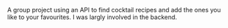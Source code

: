 A group project using an API to find cocktail recipes and add the ones you like to your favourites. I was largly involved in the backend.
